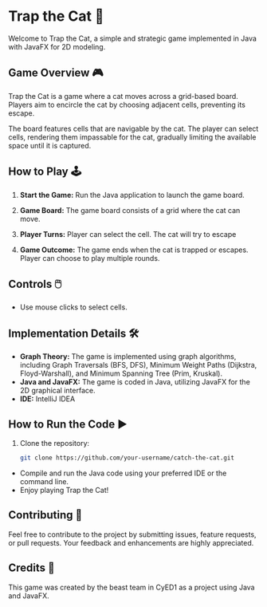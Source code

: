 # Trap the Cat 🐾

Welcome to Trap the Cat, a simple and strategic game implemented in Java with JavaFX for 2D modeling.

## Game Overview 🎮

Trap the Cat is a game where a cat moves across a grid-based board. Players aim to encircle the cat by choosing adjacent cells, preventing its escape.

The board features cells that are navigable by the cat. The player can select cells, rendering them impassable for the cat, gradually limiting the available space until it is captured.

## How to Play 🕹️

1. **Start the Game:** Run the Java application to launch the game board.

2. **Game Board:** The game board consists of a grid where the cat can move.

3. **Player Turns:** Player can select the cell. The cat will try to escape

4. **Game Outcome:** The game ends when the cat is trapped or escapes. Player can choose to play multiple rounds.

## Controls 🖱️

- Use mouse clicks to select cells.

## Implementation Details 🛠️

- **Graph Theory:** The game is implemented using graph algorithms, including Graph Traversals (BFS, DFS), Minimum Weight Paths (Dijkstra, Floyd-Warshall), and Minimum Spanning Tree (Prim, Kruskal).
- **Java and JavaFX:** The game is coded in Java, utilizing JavaFX for the 2D graphical interface.
- **IDE:** IntelliJ IDEA

## How to Run the Code ▶️

1. Clone the repository:

   ```bash
   git clone https://github.com/your-username/catch-the-cat.git

- Compile and run the Java code using your preferred IDE or the command line.
- Enjoy playing Trap the Cat!

## Contributing 🤝
Feel free to contribute to the project by submitting issues, feature requests, or pull requests. Your feedback and enhancements are highly appreciated.

## Credits 🙌
This game was created by the beast team in CyED1 as a project using Java and JavaFX.
